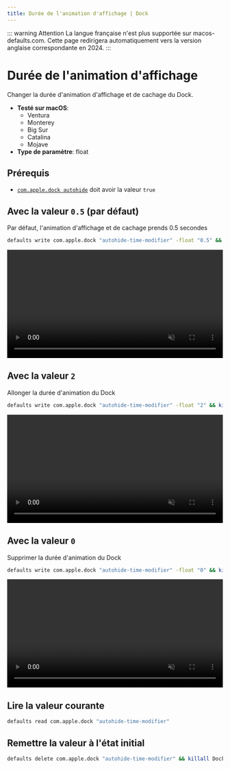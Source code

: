 ```yaml
---
title: Durée de l'animation d'affichage | Dock
---
```


::: warning Attention
La langue française n'est plus supportée sur macos-defaults.com. Cette page redirigera automatiquement vers la version anglaise correspondante en 2024.
:::

# Durée de l'animation d'affichage

Changer la durée d'animation d'affichage et de cachage du Dock.

<!-- break lists -->

- **Testé sur macOS**:
  - Ventura
  - Monterey
  - Big Sur
  - Catalina
  - Mojave
- **Type de paramètre**: float

## Prérequis

- [`com.apple.dock autohide`](../../fr/dock/autohide.md#avec-la-valeur-true) doit avoir la valeur `true`

## Avec la valeur `0.5` (par défaut)

Par défaut, l'animation d'affichage et de cachage prends 0.5 secondes

```bash
defaults write com.apple.dock "autohide-time-modifier" -float "0.5" && killall Dock
```

<video autoplay loop muted playsinline width="742" height="202" style="max-width: 100%; height: auto">
  <source src="../../dock/images/autohide-time-modifier/0.5.mp4" type="video/mp4">
  Exemple avec la valeur 0.5
</video>

## Avec la valeur `2`

Allonger la durée d'animation du Dock

```bash
defaults write com.apple.dock "autohide-time-modifier" -float "2" && killall Dock
```

<video autoplay loop muted playsinline width="742" height="202" style="max-width: 100%; height: auto">
  <source src="../../dock/images/autohide-time-modifier/2.mp4" type="video/mp4">
  Exemple avec la valeur 2
</video>

## Avec la valeur `0`

Supprimer la durée d'animation du Dock

```bash
defaults write com.apple.dock "autohide-time-modifier" -float "0" && killall Dock
```

<video autoplay loop muted playsinline width="742" height="202" style="max-width: 100%; height: auto">
  <source src="../../dock/images/autohide-time-modifier/0.mp4" type="video/mp4">
  Exemple avec la valeur 0
</video>

## Lire la valeur courante

```bash
defaults read com.apple.dock "autohide-time-modifier"
```

## Remettre la valeur à l'état initial

```bash
defaults delete com.apple.dock "autohide-time-modifier" && killall Dock
```
